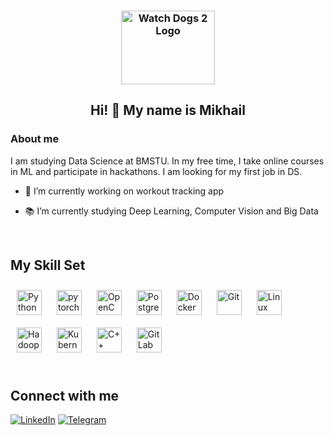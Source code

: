 ### <div align="center"><img width="150" height="118" alt="Watch Dogs 2 Logo" src="https://github.com/user-attachments/assets/52e0185e-89a9-4bb1-a434-d9d288fa4a3b" />


## <div align="center">Hi! 👋 My name is Mikhail</div> 
  



### About me  
I am studying Data Science at BMSTU. In my free time, I take online courses in ML and participate in hackathons. I am looking for my first job in DS.  
  

- 💪 I’m currently working on workout tracking app  
  

-  📚 I’m currently studying Deep Learning, Computer Vision and Big Data  
  
<br/>  

## My Skill Set  
<div align="left">  
<a href="https://www.python.org/" target="_blank"><img style="margin: 10px" src="https://profilinator.rishav.dev/skills-assets/python-original.svg" alt="Python" height="40" /></a>  
<a href="https://pytorch.org/" target="_blank"><img style="margin: 10px" src="https://profilinator.rishav.dev/skills-assets/pytorch-icon.svg" alt="pytorch" height="40" /></a>  
<a href="https://opencv.org/" target="_blank"><img style="margin: 10px" src="https://profilinator.rishav.dev/skills-assets/opencv-icon.svg" alt="OpenCV" height="40" /></a>  
<a href="https://www.postgresql.org/" target="_blank"><img style="margin: 10px" src="https://profilinator.rishav.dev/skills-assets/postgresql-original-wordmark.svg" alt="PostgreSQL" height="40" /></a>  
<a href="https://www.docker.com/" target="_blank"><img style="margin: 10px" src="https://profilinator.rishav.dev/skills-assets/docker-original-wordmark.svg" alt="Docker" height="40" /></a>  
<a href="https://github.com/" target="_blank"><img style="margin: 10px" src="https://profilinator.rishav.dev/skills-assets/git-scm-icon.svg" alt="Git" height="40" /></a>  
<a href="https://www.linux.org/" target="_blank"><img style="margin: 10px" src="https://profilinator.rishav.dev/skills-assets/linux-original.svg" alt="Linux" height="40" /></a>  
<a href="https://hadoop.apache.org/" target="_blank"><img style="margin: 10px" src="https://profilinator.rishav.dev/skills-assets/apache_hadoop-icon.svg" alt="Hadoop" height="40" /></a>  
<a href="https://kubernetes.io/" target="_blank"><img style="margin: 10px" src="https://profilinator.rishav.dev/skills-assets/kubernetes-icon.svg" alt="Kubernetes" height="40" /></a>  
<a href="https://www.cplusplus.com/" target="_blank"><img style="margin: 10px" src="https://profilinator.rishav.dev/skills-assets/cplusplus-original.svg" alt="C++" height="40" /></a>  
<a href="https://about.gitlab.com/" target="_blank"><img style="margin: 10px" src="https://profilinator.rishav.dev/skills-assets/gitlab.svg" alt="GitLab" height="40" /></a>  
</div>  

<br/>  


## Connect with me  
[![LinkedIn](https://img.shields.io/badge/LinkedIn-0077B5?style=for-the-badge&logo=linkedin&logoColor=white)](https://linkedin.com/in/mikhail-vokhrameev)
[![Telegram](https://img.shields.io/badge/Telegram-2CA5E0?style=for-the-badge&logo=telegram&logoColor=white)](https://t.me/aft3rlyfe)

<br />
